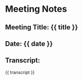 # Meeting Notes

## Meeting Title: {{ title }}

## Date: {{ date }}

## Transcript:
{{ transcript }}
